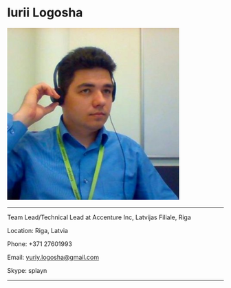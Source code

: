 # Iurii Logosha

![Iurii Logosha][ylogo]

---

Team Lead/Technical Lead at Accenture Inc, Latvijas Filiale, Riga 
   
Location: Riga, Latvia
   
Phone: +371 27601993

Email: yuriy.logosha@gmail.com

Skype: splayn

---








[ylogo]: ylogosha.jpg "Iurii Logosha"
